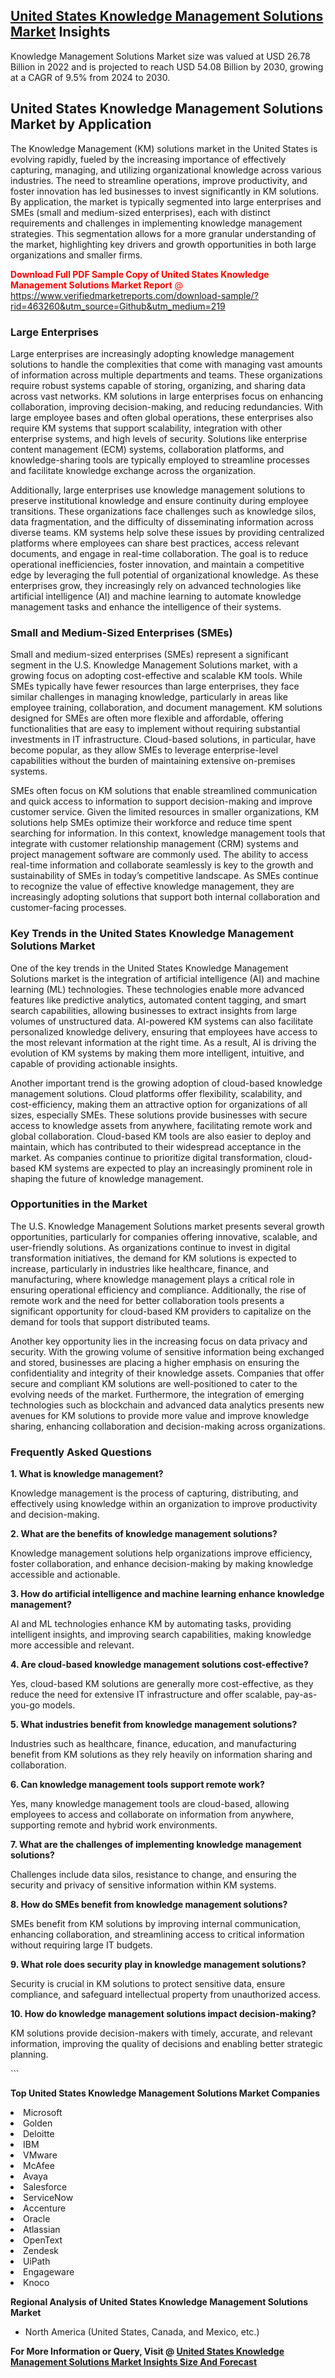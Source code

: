 <h2><a href="https://www.verifiedmarketreports.com/download-sample/?rid=463260&amp;utm_source=Github&amp;utm_medium=219" target="_blank">United States Knowledge Management Solutions Market</a> Insights</h2><p>Knowledge Management Solutions Market size was valued at USD 26.78 Billion in 2022 and is projected to reach USD 54.08 Billion by 2030, growing at a CAGR of 9.5% from 2024 to 2030.</p><p> <h2>United States Knowledge Management Solutions Market by Application</h2> <p>The Knowledge Management (KM) solutions market in the United States is evolving rapidly, fueled by the increasing importance of effectively capturing, managing, and utilizing organizational knowledge across various industries. The need to streamline operations, improve productivity, and foster innovation has led businesses to invest significantly in KM solutions. By application, the market is typically segmented into large enterprises and SMEs (small and medium-sized enterprises), each with distinct requirements and challenges in implementing knowledge management strategies. This segmentation allows for a more granular understanding of the market, highlighting key drivers and growth opportunities in both large organizations and smaller firms.</p> <p><p><span class=""><span style="color: #ff0000;"><strong>Download Full PDF Sample Copy of United States Knowledge Management Solutions Market Report</strong> @ </span><a href="https://www.verifiedmarketreports.com/download-sample/?rid=463260&amp;utm_source=Github&amp;utm_medium=219" target="_blank">https://www.verifiedmarketreports.com/download-sample/?rid=463260&amp;utm_source=Github&amp;utm_medium=219</a></span></p></p> <h3>Large Enterprises</h3> <p>Large enterprises are increasingly adopting knowledge management solutions to handle the complexities that come with managing vast amounts of information across multiple departments and teams. These organizations require robust systems capable of storing, organizing, and sharing data across vast networks. KM solutions in large enterprises focus on enhancing collaboration, improving decision-making, and reducing redundancies. With large employee bases and often global operations, these enterprises also require KM systems that support scalability, integration with other enterprise systems, and high levels of security. Solutions like enterprise content management (ECM) systems, collaboration platforms, and knowledge-sharing tools are typically employed to streamline processes and facilitate knowledge exchange across the organization.</p> <p>Additionally, large enterprises use knowledge management solutions to preserve institutional knowledge and ensure continuity during employee transitions. These organizations face challenges such as knowledge silos, data fragmentation, and the difficulty of disseminating information across diverse teams. KM systems help solve these issues by providing centralized platforms where employees can share best practices, access relevant documents, and engage in real-time collaboration. The goal is to reduce operational inefficiencies, foster innovation, and maintain a competitive edge by leveraging the full potential of organizational knowledge. As these enterprises grow, they increasingly rely on advanced technologies like artificial intelligence (AI) and machine learning to automate knowledge management tasks and enhance the intelligence of their systems.</p> <h3>Small and Medium-Sized Enterprises (SMEs)</h3> <p>Small and medium-sized enterprises (SMEs) represent a significant segment in the U.S. Knowledge Management Solutions market, with a growing focus on adopting cost-effective and scalable KM tools. While SMEs typically have fewer resources than large enterprises, they face similar challenges in managing knowledge, particularly in areas like employee training, collaboration, and document management. KM solutions designed for SMEs are often more flexible and affordable, offering functionalities that are easy to implement without requiring substantial investments in IT infrastructure. Cloud-based solutions, in particular, have become popular, as they allow SMEs to leverage enterprise-level capabilities without the burden of maintaining extensive on-premises systems.</p> <p>SMEs often focus on KM solutions that enable streamlined communication and quick access to information to support decision-making and improve customer service. Given the limited resources in smaller organizations, KM solutions help SMEs optimize their workforce and reduce time spent searching for information. In this context, knowledge management tools that integrate with customer relationship management (CRM) systems and project management software are commonly used. The ability to access real-time information and collaborate seamlessly is key to the growth and sustainability of SMEs in today’s competitive landscape. As SMEs continue to recognize the value of effective knowledge management, they are increasingly adopting solutions that support both internal collaboration and customer-facing processes.</p> <h3>Key Trends in the United States Knowledge Management Solutions Market</h3> <p>One of the key trends in the United States Knowledge Management Solutions market is the integration of artificial intelligence (AI) and machine learning (ML) technologies. These technologies enable more advanced features like predictive analytics, automated content tagging, and smart search capabilities, allowing businesses to extract insights from large volumes of unstructured data. AI-powered KM systems can also facilitate personalized knowledge delivery, ensuring that employees have access to the most relevant information at the right time. As a result, AI is driving the evolution of KM systems by making them more intelligent, intuitive, and capable of providing actionable insights.</p> <p>Another important trend is the growing adoption of cloud-based knowledge management solutions. Cloud platforms offer flexibility, scalability, and cost-efficiency, making them an attractive option for organizations of all sizes, especially SMEs. These solutions provide businesses with secure access to knowledge assets from anywhere, facilitating remote work and global collaboration. Cloud-based KM tools are also easier to deploy and maintain, which has contributed to their widespread acceptance in the market. As companies continue to prioritize digital transformation, cloud-based KM systems are expected to play an increasingly prominent role in shaping the future of knowledge management.</p> <h3>Opportunities in the Market</h3> <p>The U.S. Knowledge Management Solutions market presents several growth opportunities, particularly for companies offering innovative, scalable, and user-friendly solutions. As organizations continue to invest in digital transformation initiatives, the demand for KM solutions is expected to increase, particularly in industries like healthcare, finance, and manufacturing, where knowledge management plays a critical role in ensuring operational efficiency and compliance. Additionally, the rise of remote work and the need for better collaboration tools presents a significant opportunity for cloud-based KM providers to capitalize on the demand for tools that support distributed teams.</p> <p>Another key opportunity lies in the increasing focus on data privacy and security. With the growing volume of sensitive information being exchanged and stored, businesses are placing a higher emphasis on ensuring the confidentiality and integrity of their knowledge assets. Companies that offer secure and compliant KM solutions are well-positioned to cater to the evolving needs of the market. Furthermore, the integration of emerging technologies such as blockchain and advanced data analytics presents new avenues for KM solutions to provide more value and improve knowledge sharing, enhancing collaboration and decision-making across organizations.</p> <h3>Frequently Asked Questions</h3> <p><strong>1. What is knowledge management?</strong></p> <p>Knowledge management is the process of capturing, distributing, and effectively using knowledge within an organization to improve productivity and decision-making.</p> <p><strong>2. What are the benefits of knowledge management solutions?</strong></p> <p>Knowledge management solutions help organizations improve efficiency, foster collaboration, and enhance decision-making by making knowledge accessible and actionable.</p> <p><strong>3. How do artificial intelligence and machine learning enhance knowledge management?</strong></p> <p>AI and ML technologies enhance KM by automating tasks, providing intelligent insights, and improving search capabilities, making knowledge more accessible and relevant.</p> <p><strong>4. Are cloud-based knowledge management solutions cost-effective?</strong></p> <p>Yes, cloud-based KM solutions are generally more cost-effective, as they reduce the need for extensive IT infrastructure and offer scalable, pay-as-you-go models.</p> <p><strong>5. What industries benefit from knowledge management solutions?</strong></p> <p>Industries such as healthcare, finance, education, and manufacturing benefit from KM solutions as they rely heavily on information sharing and collaboration.</p> <p><strong>6. Can knowledge management tools support remote work?</strong></p> <p>Yes, many knowledge management tools are cloud-based, allowing employees to access and collaborate on information from anywhere, supporting remote and hybrid work environments.</p> <p><strong>7. What are the challenges of implementing knowledge management solutions?</strong></p> <p>Challenges include data silos, resistance to change, and ensuring the security and privacy of sensitive information within KM systems.</p> <p><strong>8. How do SMEs benefit from knowledge management solutions?</strong></p> <p>SMEs benefit from KM solutions by improving internal communication, enhancing collaboration, and streamlining access to critical information without requiring large IT budgets.</p> <p><strong>9. What role does security play in knowledge management solutions?</strong></p> <p>Security is crucial in KM solutions to protect sensitive data, ensure compliance, and safeguard intellectual property from unauthorized access.</p> <p><strong>10. How do knowledge management solutions impact decision-making?</strong></p> <p>KM solutions provide decision-makers with timely, accurate, and relevant information, improving the quality of decisions and enabling better strategic planning.</p> ```</p><p><strong>Top United States Knowledge Management Solutions Market Companies</strong></p><div data-test-id=""><p><li>Microsoft</li><li> Golden</li><li> Deloitte</li><li> IBM</li><li> VMware</li><li> McAfee</li><li> Avaya</li><li> Salesforce</li><li> ServiceNow</li><li> Accenture</li><li> Oracle</li><li> Atlassian</li><li> OpenText</li><li> Zendesk</li><li> UiPath</li><li> Engageware</li><li> Knoco</li></p><div><strong>Regional Analysis of&nbsp;United States Knowledge Management Solutions Market</strong></div><ul><li dir="ltr"><p dir="ltr">North America&nbsp;(United States, Canada, and Mexico, etc.)</p></li></ul><p><strong>For More Information or Query, Visit @&nbsp;</strong><strong><a href="https://www.verifiedmarketreports.com/product/knowledge-management-solutions-market/?utm_source=Github&amp;utm_medium=219" target="_blank">United States Knowledge Management Solutions Market Insights Size And Forecast</a></strong></p></div>

